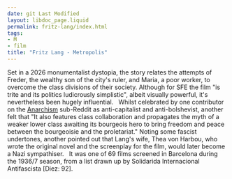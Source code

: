 ```yaml
---
date: git Last Modified
layout: libdoc_page.liquid
permalink: fritz-lang/index.html
tags:
- M
- film
title: "Fritz Lang - Metropolis"
---
```


Set in a 2026 monumentalist dystopia, the  story relates the attempts of Freder, the wealthy son of the city's  ruler, and Maria, a poor worker, to overcome the class divisions of  their society. Although for SFE the film "is trite and its politics  ludicrously simplistic", albeit visually powerful, it's nevertheless  been hugely influential.
 
Whilst celebrated by one contributor on the <a href="https://www.reddit.com/r/Anarchism/comments/2a2r93/can_we_compile_a_list_of_the_top_films_advocating/"> Anarchism</a> sub-Reddit as anti-capitalist and anti-bolshevist,  another felt that "It also features class collaboration and  propagates the myth of a weaker lower class awaiting its bourgeois  hero to bring freedom and peace between the bourgeoisie and the  proletariat." Noting some fascist undertones, another pointed out  that Lang's wife, Thea von Harbou, who wrote the original novel and  the screenplay for the film, would later become a Nazi sympathiser.
 
It was one of 69 films screened in Barcelona  during the 1936/7 season, from a list drawn up by Solidarida  Internacional Antifascista [Diez: 92].